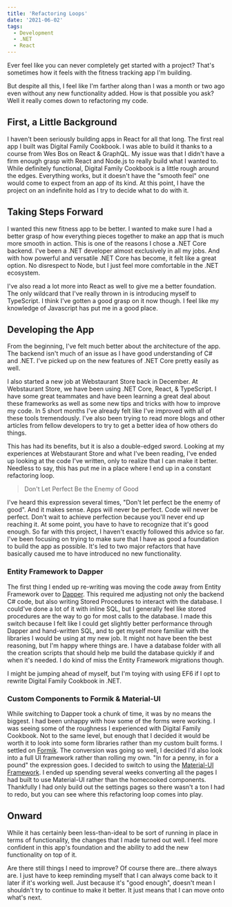 ```yaml
---
title: 'Refactoring Loops'
date: '2021-06-02'
tags:
  - Development
  - .NET
  - React
---
```


Ever feel like you can never completely get started with a project? That's sometimes how it feels with the fitness tracking app I'm building.
<!-- excerpt -->

But despite all this, I feel like I'm farther along than I was a month or two ago even without any new functionality added. How is that possible you ask? Well it really comes down to refactoring my code.

## First, a Little Background

I haven't been seriously building apps in React for all that long. The first real app I built was Digital Family Cookbook. I was able to build it thanks to a course from Wes Bos on React & GraphQL. My issue was that I didn't have a firm enough grasp with React and Node.js to really build what I wanted to. While definitely functional, Digital Family Cookbook is a little rough around the edges. Everything works, but it doesn't have the "smooth feel" one would come to expect from an app of its kind. At this point, I have the project on an indefinite hold as I try to decide what to do with it.

## Taking Steps Forward

I wanted this new fitness app to be better. I wanted to make sure I had a better grasp of how everything pieces together to make an app that is much more smooth in action. This is one of the reasons I chose a .NET Core backend. I've been a .NET developer almost exclusively in all my jobs. And with how powerful and versatile .NET Core has become, it felt like a great option. No disrespect to Node, but I just feel more comfortable in the .NET ecosystem.

I've also read a lot more into React as well to give me a better foundation. The only wildcard that I've really thrown in is introducing myself to TypeScript. I think I've gotten a good grasp on it now though. I feel like my knowledge of Javascript has put me in a good place.

## Developing the App

From the beginning, I've felt much better about the architecture of the app. The backend isn't much of an issue as I have good understanding of C# and .NET. I've picked up on the new features of .NET Core pretty easily as well.

I also started a new job at Webstaurant Store back in December. At Webstaurant Store, we have been using .NET Core, React, & TypeScript. I have some great teammates and have been learning a great deal about these frameworks as well as some new tips and tricks with how to improve my code. In 5 short months I've already felt like I've improved with all of these tools tremendously. I've also been trying to read more blogs and other articles from fellow developers to try to get a better idea of how others do things.

This has had its benefits, but it is also a double-edged sword. Looking at my experiences at Webstaurant Store and what I've been reading, I've ended up looking at the code I've written, only to realize that I can make it better. Needless to say, this has put me in a place where I end up in a constant refactoring loop.

> Don't Let Perfect Be the Enemy of Good

I've heard this expression several times, "Don't let perfect be the enemy of good". And it makes sense. Apps will never be perfect. Code will never be perfect. Don't wait to achieve perfection because you'll never end up reaching it. At some point, you have to have to recognize that it's good enough. So far with this project, I haven't exactly followed this advice so far. I've been focusing on trying to make sure that I have as good a foundation to build the app as possible. It's led to two major refactors that have basically caused me to have introduced no new functionality.

### Entity Framework to Dapper

The first thing I ended up re-writing was moving the code away from Entity Framework over to [Dapper](https://github.com/DapperLib/Dapper). This required me adjusting not only the backend C# code, but also writing Stored Procedures to interact with the database. I could've done a lot of it with inline SQL, but I generally feel like stored procedures are the way to go for most calls to the database. I made this switch because I felt like I could get slightly better performance through Dapper and hand-written SQL, and to get myself more familiar with the libraries I would be using at my new job. It might not have been the best reasoning, but I'm happy where things are. I have a database folder with all the creation scripts that should help me build the database quickly if and when it's needed. I do kind of miss the Entity Framework migrations though.

I might be jumping ahead of myself, but I'm toying with using EF6 if I opt to rewrite Digital Family Cookbook in .NET.

### Custom Components to Formik & Material-UI

While switching to Dapper took a chunk of time, it was by no means the biggest. I had been unhappy with how some of the forms were working. I was seeing some of the roughness I experienced with Digital Family Cookbook. Not to the same level, but enough that I decided it would be worth it to look into some form libraries rather than my custom built forms. I settled on [Formik](https://formik.org/). The conversion was going so well, I decided I'd also look into a full UI framework rather than rolling my own. "In for a penny, in for a pound" the expression goes. I decided to switch to using the [Material-UI Framework](https://material-ui.com/). I ended up spending several weeks converting all the pages I had built to use Material-UI rather than the homecooked components. Thankfully I had only build out the settings pages so there wasn't a ton I had to redo, but you can see where this refactoring loop comes into play.

## Onward

While it has certainly been less-than-ideal to be sort of running in place in terms of functionality, the changes that I made turned out well. I feel more confident in this app's foundation and the ability to add the new functionality on top of it.

Are there still things I need to improve? Of course there are...there always are. I just have to keep reminding myself that I can always come back to it later if it's working well. Just because it's "good enough", doesn't mean I shouldn't try to continue to make it better. It just means that I can move onto what's next.
